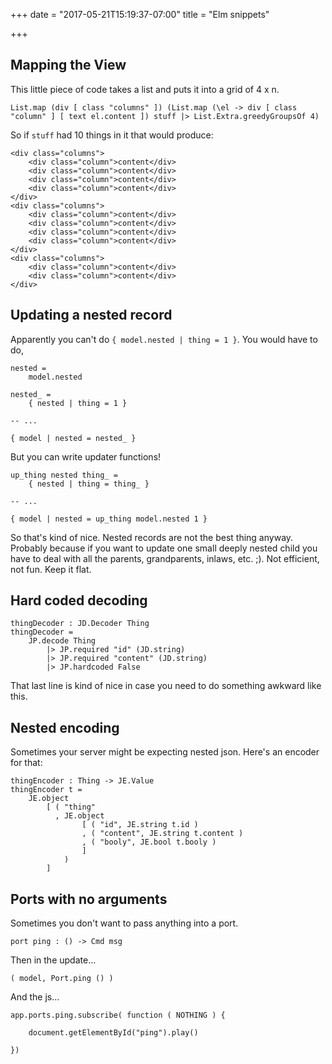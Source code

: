 +++
date = "2017-05-21T15:19:37-07:00"
title = "Elm snippets"

+++

## Mapping the View

This little piece of code takes a list and puts it into a grid of 4 x n.

```
List.map (div [ class "columns" ]) (List.map (\el -> div [ class "column" ] [ text el.content ]) stuff |> List.Extra.greedyGroupsOf 4)
```

So if `stuff` had 10 things in it that would produce:

```
<div class="columns">
    <div class="column">content</div>
    <div class="column">content</div>
    <div class="column">content</div>
    <div class="column">content</div>
</div>
<div class="columns">
    <div class="column">content</div>
    <div class="column">content</div>
    <div class="column">content</div>
    <div class="column">content</div>
</div>
<div class="columns">
    <div class="column">content</div>
    <div class="column">content</div>
</div>

```

## Updating a nested record

Apparently you can't do `{ model.nested | thing = 1 }`. You would have to do,

```
nested = 
    model.nested

nested_ =
    { nested | thing = 1 }

-- ...

{ model | nested = nested_ }
```

But you can write updater functions!

```
up_thing nested thing_ =
    { nested | thing = thing_ }

-- ...

{ model | nested = up_thing model.nested 1 }

```

So that's kind of nice. Nested records are not the best thing anyway. Probably because if you want to update one small deeply nested child you have to deal with all the parents, grandparents, inlaws, etc. ;). Not efficient, not fun. Keep it flat.

## Hard coded decoding

```
thingDecoder : JD.Decoder Thing
thingDecoder =
    JP.decode Thing
        |> JP.required "id" (JD.string)
        |> JP.required "content" (JD.string)
        |> JP.hardcoded False
```

That last line is kind of nice in case you need to do something awkward like this.

## Nested encoding

Sometimes your server might be expecting nested json. Here's an encoder for that:

```
thingEncoder : Thing -> JE.Value
thingEncoder t =
    JE.object
        [ ( "thing"
          , JE.object
                [ ( "id", JE.string t.id )
                , ( "content", JE.string t.content )
                , ( "booly", JE.bool t.booly )
                ]
            )
        ]
```

## Ports with no arguments

Sometimes you don't want to pass anything into a port.

```
port ping : () -> Cmd msg
```

Then in the update...

```
( model, Port.ping () )
```

And the js...

```
app.ports.ping.subscribe( function ( NOTHING ) {

    document.getElementById("ping").play()

})
```







